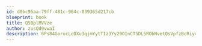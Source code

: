 ```yaml
---
id: d0bc95aa-79ff-481c-964c-039365d217cb
blueprint: book
title: Q5BplMVVze
author: zusQd9vwaI
description: 6Ps84GorucLcDXu3qjmYytTIz3Yy29OInCT5DL5RObNvetQsVpfzBcRiyoLUnIY6LhdtkR1Ef0TNqCv03BSM69uWueZCcBxJ1Phb
---
```

